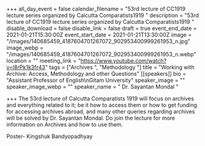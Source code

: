 +++
all_day_event = false
calendar_filename = "53rd lecture of CC1919 lecture series organized by Calcutta Comparatists1919 "
description = "53rd lecture of CC1919 lecture series organized by Calcutta Comparatists1919 "
disable_download = false
disable_link = false
draft = true
event_end_date = 2021-01-21T15:30:00Z
event_start_date = 2021-01-21T13:30:00Z
image = "/images/140685459_4187604701267072_902953400999261953_n.jpg"
image_webp = "/images/140685459_4187604701267072_902953400999261953_n.webp"
location = ""
meeting_link = "https://www.youtube.com/watch?v=l8rPk1k3fr43"
tags = ["Archives ", "Methodology "]
title = "Working with Archive: Access, Methodology and other Questions"
[[speakers]]
bio = "Assistant Professor of English\nGitam University"
speaker_image = ""
speaker_image_webp = ""
speaker_name = " Dr. Sayantan Mondal "

+++
The 53rd lecture of Calcutta Comparatists 1919 will focus on archives and everything related to it; be it how to access them or how to get funding for accessing archives abroad, and many other queries regarding archives will be solved by Dr. Sayantan Mondal. Do join the lecture for more information on Archives and how to use them. 

Poster- Kingshuk Bandyopadhyay